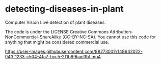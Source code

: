 # detecting-diseases-in-plant
Computer Vision Live detection of plant diseases.


The code is under the LICENSE Creative Commons Attribution-NonCommercial-ShareAlike (CC-BY-NC-SA).
You cannot use this code for anything that might be considered commercial use.


https://user-images.githubusercontent.com/88273002/148942022-043f1233-c504-4fa7-bcc5-2f1b69bad3bf.mp4

